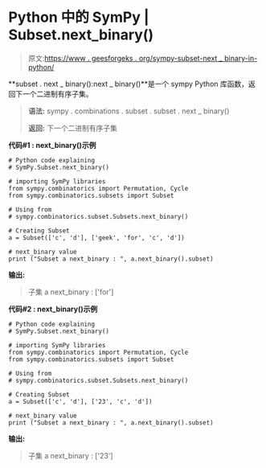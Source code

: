 # Python 中的 SymPy | Subset.next_binary()

> 原文:[https://www . geesforgeks . org/sympy-subset-next _ binary-in-python/](https://www.geeksforgeeks.org/sympy-subset-next_binary-in-python/)

**subset . next _ binary():next _ binary()**是一个 sympy Python 库函数，返回下一个二进制有序子集。

> **语法:**
> sympy . combinations . subset . subset . next _ binary()
> 
> **返回:**
> 下一个二进制有序子集

**代码#1 : next_binary()示例**

```
# Python code explaining
# SymPy.Subset.next_binary()

# importing SymPy libraries
from sympy.combinatorics import Permutation, Cycle
from sympy.combinatorics.subsets import Subset

# Using from 
# sympy.combinatorics.subset.Subsets.next_binary()

# Creating Subset
a = Subset(['c', 'd'], ['geek', 'for', 'c', 'd'])

# next_binary value
print ("Subset a next_binary : ", a.next_binary().subset)
```

**输出:**

> 子集 a next_binary : ['for']

**代码#2 : next_binary()示例**

```
# Python code explaining
# SymPy.Subset.next_binary()

# importing SymPy libraries
from sympy.combinatorics import Permutation, Cycle
from sympy.combinatorics.subsets import Subset

# Using from 
# sympy.combinatorics.subset.Subsets.next_binary()

# Creating Subset
a = Subset(['c', 'd'], ['23', 'c', 'd'])

# next_binary value
print ("Subset a next_binary : ", a.next_binary().subset)
```

**输出:**

> 子集 a next_binary : ['23']